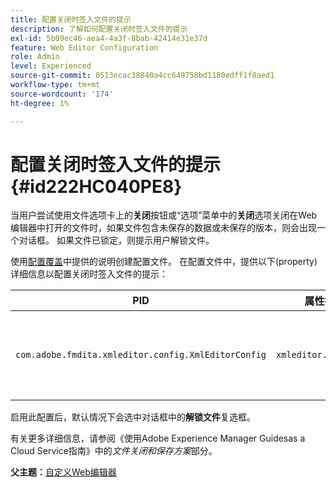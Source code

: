 ```yaml
---
title: 配置关闭时签入文件的提示
description: 了解如何配置关闭时签入文件的提示
exl-id: 5b09ec46-aea4-4a3f-8bab-42414e31e37d
feature: Web Editor Configuration
role: Admin
level: Experienced
source-git-commit: 0513ecac38840a4cc649758bd1180edff1f8aed1
workflow-type: tm+mt
source-wordcount: '174'
ht-degree: 1%

---
```


# 配置关闭时签入文件的提示 {#id222HC040PE8}

当用户尝试使用文件选项卡上的&#x200B;**关闭**&#x200B;按钮或“选项”菜单中的&#x200B;**关闭**&#x200B;选项关闭在Web编辑器中打开的文件时，如果文件包含未保存的数据或未保存的版本，则会出现一个对话框。 如果文件已锁定，则提示用户解锁文件。

使用[配置覆盖](download-install-additional-config-override.md#)中提供的说明创建配置文件。 在配置文件中，提供以下\(property\)详细信息以配置关闭时签入文件的提示：

| PID | 属性键 | 属性值 |
|---|------------|--------------|
| `com.adobe.fmdita.xmleditor.config.XmlEditorConfig` | `xmleditor.checkin` | 布尔值\( true/ false\)。<br> **默认值**： false |

启用此配置后，默认情况下会选中对话框中的&#x200B;**解锁文件**&#x200B;复选框。

有关更多详细信息，请参阅《使用Adobe Experience Manager Guidesas a Cloud Service指南》中的&#x200B;*文件关闭和保存方案*&#x200B;部分。

**父主题：**[&#x200B;自定义Web编辑器](conf-web-editor.md)
